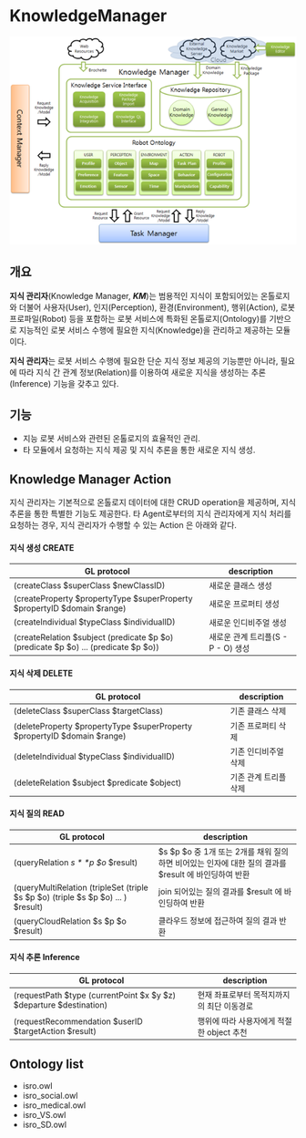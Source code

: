 # KnowledgeManager
![ARBI Framework 내의 KnowledgeManager 도식](./km_structure.png)

## 개요
**지식 관리자**(Knowledge Manager, __*KM*__)는 범용적인 지식이 포함되어있는 온톨로지와 더불어 사용자(User), 인지(Perception), 환경(Environment), 행위(Action), 로봇 프로파일(Robot) 등을 포함하는 로봇 서비스에 특화된 온톨로지(Ontology)를 기반으로 지능적인 로봇 서비스 수행에 필요한 지식(Knowledge)을 관리하고 제공하는 모듈이다.

**지식 관리자**는 로봇 서비스 수행에 필요한 단순 지식 정보 제공의 기능뿐만 아니라, 필요에 따라 지식 간 관계 정보(Relation)를 이용하여 새로운 지식을 생성하는 추론(Inference) 기능을 갖추고 있다. 

## 기능
* 지능 로봇 서비스와 관련된 온톨로지의 효율적인 관리.
* 타 모듈에서 요청하는 지식 제공 및 지식 추론을 통한 새로운 지식 생성.


## Knowledge Manager Action

지식 관리자는 기본적으로 온톨로지 데이터에 대한 CRUD operation을 제공하며, 지식 추론을 통한 특별한 기능도 제공한다. 타 Agent로부터의 지식 관리자에게 지식 처리를 요청하는 경우, 지식 관리자가 수행할 수 있는 Action 은 아래와 같다. 

#### 지식 생성 CREATE
|GL protocol|description|
|-|-|
|(createClass $superClass $newClassID)|새로운 클래스 생성|
|(createProperty $propertyType $superProperty $propertyID $domain $range)|새로운 프로퍼티 생성|
|(createIndividual $typeClass $individualID)|새로운 인디비주얼 생성|
|(createRelation $subject (predicate $p $o) (predicate $p $o) ... (predicate $p $o))|새로운 관계 트리플(S - P - O) 생성|

#### 지식 삭제 DELETE
|GL protocol|description|
|-|-|
|(deleteClass $superClass $targetClass)|기존 클래스 삭제|
|(deleteProperty $propertyType $superProperty $propertyID $domain $range)|기존 프로퍼티 삭제|
|(deleteIndividual $typeClass $individualID)|기존 인디비주얼 삭제|
|(deleteRelation $subject $predicate $object)|기존 관계 트리플 삭제|

#### 지식 질의 READ
|GL protocol|description|
|-|-|
|(queryRelation *$s* *$p* *$o* $result)|$s $p $o 중 1개 또는 2개를 채워 질의하면 비어있는 인자에 대한 질의 결과를 $result 에 바인딩하여 반환|
|(queryMultiRelation (tripleSet (triple $s $p $o) (triple $s $p $o) ... ) $result)|join 되어있는 질의 결과를 $result 에 바인딩하여 반환|
|(queryCloudRelation $s $p $o $result)|클라우드 정보에 접근하여 질의 결과 반환|

#### 지식 추론 Inference
|GL protocol|description|
|-|-|
|(requestPath $type (currentPoint $x $y $z) $departure $destination)|현재 좌표로부터 목적지까지의 최단 이동경로|
|(requestRecommendation $userID $targetAction $result)|행위에 따라 사용자에게 적절한 object 추천|


## Ontology list

* isro.owl
* isro_social.owl
* isro_medical.owl
* isro_VS.owl
* isro_SD.owl

